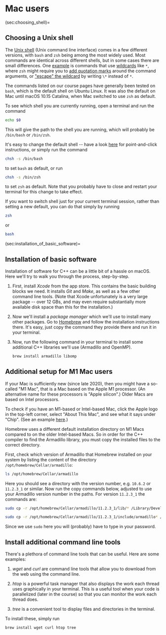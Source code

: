 # Mac users

(sec:choosing_shell)=
## Choosing a Unix shell

The [Unix shell](https://en.wikipedia.org/wiki/Unix_shell) (Unix command line interface) comes in a few different versions, with `bash` and `zsh` being among the most widely used. Most commands are identical across different shells, but in some cases there are small differences. One [example](https://superuser.com/questions/420525/scp-with-zsh-no-matches-found) is commands that use [wildcards](sec:wildcards) like `*`, where `zsh` might require you to [add quotation marks](https://superuser.com/a/1212433) around the command arguments, or ["escape" the wildcard](https://superuser.com/a/625864) by writing `\*` instead of `*`.

The commands listed on our course pages have generally been tested on `bash`, which is the default shell on Ubuntu Linux. It was also the default on Mac until macOS 10.15 Catalina, when Mac switched to use `zsh` as default.

To see which shell you are currently running, open a terminal and run the command 

```sh
echo $0
```
This will give the path to the shell you are running, which will probably be `/bin/bash` or `/bin/zsh`. 

It's easy to change the default shell -- have a look [here](https://support.apple.com/en-us/HT208050) for point-and-click instructions, or simply run the command 

```sh
chsh -s /bin/bash
```

to set `bash` as default, or run 

```sh
chsh -s /bin/zsh
```

to set `zsh` as default. Note that you probably have to close and restart your terminal for this change to take effect.

If you want to switch shell just for your current terminal session, rather than setting a new default, you can do that simply by running 
```sh
zsh
```
or
```sh
bash
```


(sec:installation_of_basic_software)=
## Installation of basic software

Installation of software for C++ can be a little bit of a hassle on macOS. Here we'll try to walk you through the process, step-by-step.

1. First, install *Xcode* from the app store. This contains the basic building blocks we need. It installs *Git* and *Make*, as well as a few other command line tools. (Note that Xcode unfortunately is a very large package -- over 12 GBs, and may even require substantially more available disk space than this for the installation.)

2. Now we'll install a *package manager* which we'll use to install many other packages. Go to [Homebrew](https://brew.sh) and follow the installation instructions there. It's easy, just copy the command they provide there and run it in your terminal.


3. Now, run the following command in your terminal to install some additional C++ libraries we'll use (Armadillo and OpenMP).
    ```sh
    brew install armadillo libomp
    ```


## Additional setup for M1 Mac users
If your Mac is sufficiently new (since late 2020), then you might have a so-called "M1 Mac", that is a Mac based on the Apple M1 processor. (An alternative name for these processors is "Apple silicon".) Older Macs are based on Intel processors. 

To check if you have an M1-based or Intel-based Mac, click the Apple logo in the top-left corner, select "About This Mac", and see what it says under "Chip". (See an example [here](https://support.apple.com/en-us/HT211814).)

Homebrew uses a different default installation directory on M1 Macs compared to on the older Intel-based Macs. So in order for the C++ compiler to find the Armadillo library, you must copy the installed files to the correct directory. 

First, check which version of Armadillo that Homebrew installed on your system by listing the content of the directory `/opt/homebrew/Cellar/armadillo`:

```sh
ls /opt/homebrew/Cellar/armadillo
```

Here you should see a directory with the version number, e.g. `10.6.2` or `11.2.3_1` or similar. Now run the copy commands below, adjusted to use your Armadillo version number in the paths. For version `11.2.3_1` the commands are:

```sh
sudo cp -r /opt/homebrew/Cellar/armadillo/11.2.3_1/lib/* /Library/Developer/CommandLineTools/SDKs/MacOSX.sdk/usr/lib
```

```sh
sudo cp -r /opt/homebrew/Cellar/armadillo/11.2.3_1/include/armadillo* /Library/Developer/CommandLineTools/SDKs/MacOSX.sdk/usr/include
```

Since we use `sudo` here you will (probably) have to type in your password. 



## Install additional command line tools

There's a plethora of command line tools that can be useful. Here are some examples:

1. *wget* and *curl* are command line tools that allow you to download from the web using the command line.

2. *htop* is a powerful task manager that also displays the work each thread uses graphically in your terminal. This is a useful tool when your code is parallelized (later in the course) so that you can monitor the work each thread does.

3. *tree* is a convenient tool to display files and directories in the terminal.


To install these, simply run

```sh
brew install wget curl htop tree
```
